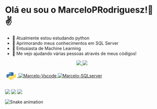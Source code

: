 # Olá eu sou o MarceloPRodriguesz!👋✌

- 🌱 Atualmente estou estudando python
- 🚀 Aprimorando meus conhecimentos em SQL Server
- 🧠 Entusiasta de Machine Learning
- 🤩 Me vejo ajudando várias pessoas através de meus códigos!


<div align="center">
  <a href="https://github.com/MarceloPRodriguesz">
  <img height="160em" src="https://github-readme-stats.vercel.app/api?username=MarceloPRodriguesz&show_icons=true&theme=tokyonight&include_all_commits=true&count_private=true"/>
  <img height="150em" src="https://github-readme-stats.vercel.app/api/top-langs/?username=MarceloPRodriguesz&layout=compact&langs_count=7&theme=tokyonight"/>
</div>

 
<div style="display: inline_block"><br>
  <img align="center" alt="Marcelo-Python" height="30" width="40" src="https://raw.githubusercontent.com/devicons/devicon/master/icons/python/python-original.svg">
  <img align="center" alt="Marcelo-Vscode" height="30" width="40" src="https://cdn.jsdelivr.net/gh/devicons/devicon/icons/vscode/vscode-original.svg" />
  <img align="center" alt="Marcelo-SQLserver" height="30" width="40" src="https://cdn.jsdelivr.net/gh/devicons/devicon/icons/microsoftsqlserver/microsoftsqlserver-plain.svg" />
</div>
  
  ##
  
<div> 
  <a href="https://instagram.com/eu_marceloprodrigues" target="_blank"><img src="https://img.shields.io/badge/-Instagram-%23E4405F?style=for-the-badge&logo=instagram&logoColor=white" target="_blank"></a> 
  <a href = "mailto:dev.marcelopereira@hotmail.com
"><img src="https://img.shields.io/badge/-Gmail-%23333?style=for-the-badge&logo=gmail&logoColor=white" target="_blank"></a>
  <a href="https://www.linkedin.com/in/marcelo-pereira-rodrigues/" target="_blank"><img src="https://img.shields.io/badge/-LinkedIn-%230077B5?style=for-the-badge&logo=linkedin&logoColor=white" target="_blank"></a>
  
  ![Snake animation](https://github.com/MarceloPRodriguesz/MarceloPRodriguesz/blob/output/github-contribution-grid-snake.svg)
  
</div>

